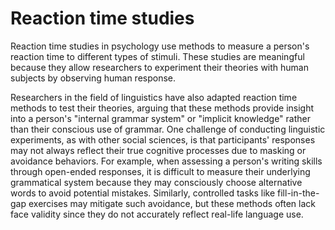 # Reaction time studies
Reaction time studies in psychology use methods to measure a person's reaction time to different types of stimuli. These studies are meaningful because they allow researchers to experiment their theories with human subjects by observing human response. 

Researchers in the field of linguistics have also adapted reaction time methods to test their theories, arguing that these methods provide insight into a person's "internal grammar system" or "implicit knowledge" rather than their conscious use of grammar. One challenge of conducting linguistic experiments, as with other social sciences, is that participants' responses may not always reflect their true cognitive processes due to masking or avoidance behaviors. For example, when assessing a person's writing skills through open-ended responses, it is difficult to measure their underlying grammatical system because they may consciously choose alternative words to avoid potential mistakes. Similarly, controlled tasks like fill-in-the-gap exercises may mitigate such avoidance, but these methods often lack face validity since they do not accurately reflect real-life language use.
